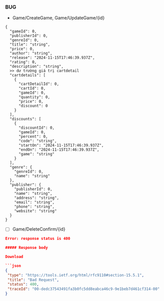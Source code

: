 ### BUG
- Game/CreateGame, Game/UpdateGame/{id}
```
{
  "gameId": 0,
  "publisherId": 0,
  "genreId": 0,
  "title": "string",
  "price": 0,
  "author": "string",
  "release": "2024-11-15T17:46:39.937Z",
  "rating": 0,
  "description": "string",
  >> dư trường giá trị cartdetail
  "cartdetails": [
    {
      "cartDetailId": 0,
      "cartId": 0,
      "gameId": 0,
      "quantity": 0,
      "price": 0,
      "discount": 0
    }
  ],
  "discounts": [
    {
      "discountId": 0,
      "gameId": 0,
      "percent": 0,
      "code": "string",
      "startOn": "2024-11-15T17:46:39.937Z",
      "endOn": "2024-11-15T17:46:39.937Z",
      "game": "string"
    }
  ],
  "genre": {
    "genreId": 0,
    "name": "string"
  },
  "publisher": {
    "publisherId": 0,
    "name": "string",
    "address": "string",
    "email": "string",
    "phone": "string",
    "website": "string"
  }
}
```

 - [ ] Game/DeleteConfirm/{id}
 ```json
 Error: response status is 400

##### Response body

Download

```json
{
  "type": "https://tools.ietf.org/html/rfc9110#section-15.5.1",
  "title": "Bad Request",
  "status": 400,
  "traceId": "00-dedc37543491fa3b0fc5dd8eabca46c9-9e1beb7d461cf314-00"
}
```


